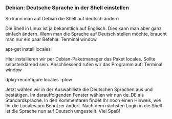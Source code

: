### Debian: Deutsche Sprache in der Shell einstellen


So kann man auf Debian die Shell auf deutsch ändern

Die Shell in Linux ist ja bekanntlich auf Englisch. Dies kann man aber ganz einfach ändern. Wenn man die Sprache auf Deutsch stellen möchte, braucht man nur ein paar Befehle:
Terminal window

apt-get install locales

Hier installieren wir per Debian-Paketmanager das Paket locales. Sollte selbsterklärend sein. Anschliessend rufen wir das Programm auf:
Terminal window

dpkg-reconfigure locales -plow

Jetzt wählen wir in der Auswahlliste die Deutschen Sprachen aus und bestätigen. Im darauffolgenden Fenster wählen wir nun de_DE als Standardsprache. In den Kommentaren findet Ihr noch einen Hinweis, wie Ihr die Locales pro Benutzer ändert. Nach dem nächsten Login in die Shell ist die Sprache nun auf Deutsch umgestellt. Viel Spaß!

